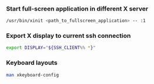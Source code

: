 
### Start full-screen application in different X server
```bash
/usr/bin/xinit <path_to_fullscreen_application> -- :1
```

### Export X display to current ssh connection
```bash
export DISPLAY="${SSH_CLIENT%% *}"
```

### Keyboard layouts
```bash
man xkeyboard-config
```